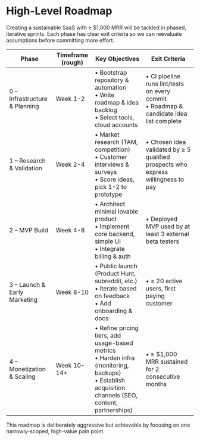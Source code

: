 # High-Level Roadmap

Creating a sustainable SaaS with ≥ $1,000 MRR will be tackled in phased, iterative sprints. Each phase has clear exit criteria so we can reevaluate assumptions before committing more effort.

| Phase | Timeframe (rough) | Key Objectives | Exit Criteria |
|-------|------------------|----------------|---------------|
| 0 – Infrastructure & Planning | Week 1-2 | • Bootstrap repository & automation<br>• Write roadmap & idea backlog<br>• Select tools, cloud accounts | • CI pipeline runs lint/tests on every commit<br>• Roadmap & candidate idea list complete |
| 1 – Research & Validation | Week 2-4 | • Market research (TAM, competition)<br>• Customer interviews & surveys<br>• Score ideas, pick 1-2 to prototype | • Chosen idea validated by ≥ 5 qualified prospects who express willingness to pay |
| 2 – MVP Build | Week 4-8 | • Architect minimal lovable product<br>• Implement core backend, simple UI<br>• Integrate billing & auth | • Deployed MVP used by at least 3 external beta testers |
| 3 – Launch & Early Marketing | Week 8-10 | • Public launch (Product Hunt, subreddit, etc.)<br>• Iterate based on feedback<br>• Add onboarding & docs | • ≥ 20 active users, first paying customer |
| 4 – Monetization & Scaling | Week 10-14+ | • Refine pricing tiers, add usage-based metrics<br>• Harden infra (monitoring, backups)<br>• Establish acquisition channels (SEO, content, partnerships) | • ≥ $1,000 MRR sustained for 2 consecutive months |

This roadmap is deliberately aggressive but achievable by focusing on one narrowly-scoped, high-value pain point.

